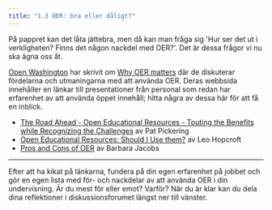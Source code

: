 ```yaml
---
title: "1.3 OER: bra eller dåligt?"
---
```


På pappret kan det låta jättebra, men då kan man fråga sig 'Hur ser det ut i verkligheten? Finns det någon nackdel med OER?'. Det är dessa frågor vi nu ska ägna oss åt. 

[Open Washington][1] har skrivit om [Why OER matters][2] där de diskuterar fördelarna och utmaningarna med att använda OER. Deras webbsida innehåller en länkar till presentationer från personal som redan har erfarenhet av att använda öppet innehåll; hitta några av dessa här för att få en inblick.  

 - [The Road Ahead - Open Educational Resources - Touting the Benefits
   while Recognizing the Challenges][3] av Pat Pickering
 - [Open Educational Resources: Should I Use them?][4] av Leo Hopcroft
 - [Pros and Cons of OER][5] av Barbara Jacobs


----------


Efter att ha kikat på länkarna, fundera på din egen erfarenhet på jobbet och gör en egen lista med för- och nackdelar av att använda OER i din undervisning. Är du mest för eller emot? Varför? När du är klar kan du dela dina reflektioner i diskussionsforumet längst ner till vänster.



  [1]: http://www.openwa.org/about/
  [2]: http://www.openwa.org/module-7/
  [3]: http://www.slideshare.net/patpickering/the-road-ahead-oer-benefits-and-challenges-with-attribution
  [4]: http://www.slideshare.net/lhopcroft/oer-should-i-use-them-36154265
  [5]: http://www.slideshare.net/Littleprof/oer-pro

